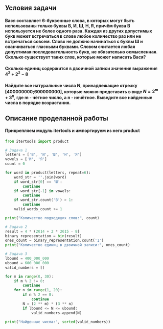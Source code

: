 ## Условия задачи
#### Вася составляет 6-буквенные слова, в которых могут быть использованы только буквы В, И, Ш, Н, Я, причём буква В используется не более одного раза. Каждая из других допустимых букв может встречаться в слове любое количество раз или не встречаться совсем. Слово не должно начинаться с буквы Ш и оканчиваться гласными буквами. Словом считается любая допустимая последовательность букв, не обязательно осмысленная. Сколько существует таких слов, которые может написать Вася?
#### Сколько единиц содержится в двоичной записи значения выражения $`4^2 + 2^2 - 8`$
#### Найдите все натуральные числа N, принадлежащие отрезку [400000000;600000000], которые можно представить в виде $` N = 2^m + 3^n `$, где m - чётное число, а n - нечётное. Выведите все найденные числа в порядке возрастания.



## Описание проделанной работы
#### Прикрепляем модуль itertools и импортируем из него product
####
```python
from itertools import product

# Задача 1
letters = ['В', 'И', 'Ш', 'Н', 'Я']
vowels = ['И', 'Я']
count = 0

for word in product(letters, repeat=6):
    word_str = ''.join(word)
    if word_str[0] == 'Ш':
        continue
    if word_str[-1] in vowels:
        continue
    if word_str.count('В') > 1:
        continue
    valid_words_count += 1

print("Количество подходящих слов:", count)

# Задача 2
result = 4 * (2014 + 2 * 2015 - 8)
binary_representation = bin(result)
ones_count = binary_representation.count('1')
print("Количество единиц в двоичной записи:", ones_count)

# Задача 3
lbound = 400_000_000
ubound = 600_000_000
valid_numbers = []

for m in range(0, 30):
    if m % 2 != 0:
        continue
    for n in range(1, 20):
        if n % 2 == 0:
            continue
        N = (2 ** m) * (3 ** n)
        if lbound <= N <= ubound:
            valid_numbers.append(N)

print("Найденные числа:", sorted(valid_numbers))
````
